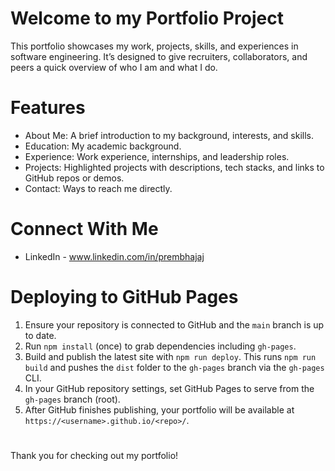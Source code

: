# Welcome to my Portfolio Project

This portfolio showcases my work, projects, skills, and experiences in software engineering. It’s designed to give recruiters, collaborators, and peers a quick overview of who I am and what I do.

# Features

- About Me: A brief introduction to my background, interests, and skills.
- Education: My academic background.
- Experience: Work experience, internships, and leadership roles.
- Projects: Highlighted projects with descriptions, tech stacks, and links to GitHub repos or demos.
- Contact: Ways to reach me directly.


# Connect With Me

- LinkedIn - www.linkedin.com/in/prembhajaj

# Deploying to GitHub Pages

1. Ensure your repository is connected to GitHub and the `main` branch is up to date.
2. Run `npm install` (once) to grab dependencies including `gh-pages`.
3. Build and publish the latest site with `npm run deploy`. This runs `npm run build` and pushes the `dist` folder to the `gh-pages` branch via the `gh-pages` CLI.
4. In your GitHub repository settings, set GitHub Pages to serve from the `gh-pages` branch (root).
5. After GitHub finishes publishing, your portfolio will be available at `https://<username>.github.io/<repo>/`.

#
Thank you for checking out my portfolio!

